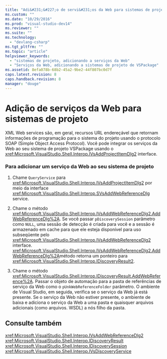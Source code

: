 ```yaml
---
title: "Adi&#231;&#227;o de servi&#231;os da Web para sistemas de projeto | Microsoft Docs"
ms.custom: ""
ms.date: "10/29/2016"
ms.prod: "visual-studio-dev14"
ms.reviewer: ""
ms.suite: ""
ms.technology: 
  - "devlang-csharp"
ms.tgt_pltfrm: ""
ms.topic: "article"
helpviewer_keywords: 
  - "sistemas de projeto, adicionando a serviços da Web"
  - "Serviços da Web, adicionando a sistemas de projeto de VSPackage"
ms.assetid: 8efa078b-68b2-45a2-9be2-44f807bc0d7f
caps.latest.revision: 8
caps.handback.revision: 8
manager: "douge"
---
```

# Adi&#231;&#227;o de servi&#231;os da Web para sistemas de projeto
XML Web services são, em geral, recursos URL endereçável que retornam informações de programação para o sistema do projeto usando o protocolo SOAP \(Simple Object Access Protocol\).  Você pode integrar os serviços da Web ao seu sistema de projeto VSPackage usando o <xref:Microsoft.VisualStudio.Shell.Interop.IVsAddProjectItemDlg2> interface.  
  
### Para adicionar um serviço da Web ao seu sistema de projeto  
  
1.  Chame `QueryService` para <xref:Microsoft.VisualStudio.Shell.Interop.IVsAddProjectItemDlg2> por meio da interface <xref:Microsoft.VisualStudio.Shell.Interop.SVsAddWebReferenceDlg> service.  
  
2.  Chame o método <xref:Microsoft.VisualStudio.Shell.Interop.IVsAddWebReferenceDlg2.AddWebReferenceDlg%2A>.  Se você passar `pDiscoverySession` parâmetro como `NULL`, uma sessão de detecção é criada para você e a sessão é armazenado em cache para que ele esteja disponível para uso subseqüente pelo <xref:Microsoft.VisualStudio.Shell.Interop.IVsAddWebReferenceDlg2> interface.  <xref:Microsoft.VisualStudio.Shell.Interop.IVsAddWebReferenceDlg2.AddWebReferenceDlg%2A>método retorna um ponteiro para <xref:Microsoft.VisualStudio.Shell.Interop.IDiscoveryResult2>.  
  
3.  Chame o método <xref:Microsoft.VisualStudio.Shell.Interop.IDiscoveryResult.AddWebReference%2A>.  Passar o objeto de automação para a pasta de referências de serviço da Web como o `pUnkWebReferenceFolder` parâmetro.  O ambiente de Visual Studio, em seguida, verifica se o serviço da Web já está presente.  Se o serviço da Web não estiver presente, o ambiente de baixa e adiciona o serviço da Web a uma pasta e quaisquer arquivos adicionais \(como arquivos. WSDL\) a nós filho da pasta.  
  
## Consulte também  
 <xref:Microsoft.VisualStudio.Shell.Interop.IVsAddWebReferenceDlg2>   
 <xref:Microsoft.VisualStudio.Shell.Interop.IDiscoveryResult>   
 <xref:Microsoft.VisualStudio.Shell.Interop.IDiscoverySession>   
 <xref:Microsoft.VisualStudio.Shell.Interop.IVsDiscoveryService>